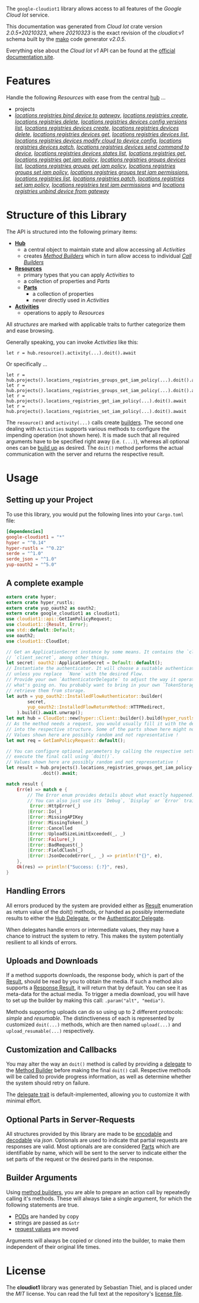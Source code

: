 <!---
DO NOT EDIT !
This file was generated automatically from 'src/mako/api/README.md.mako'
DO NOT EDIT !
-->
The `google-cloudiot1` library allows access to all features of the *Google Cloud Iot* service.

This documentation was generated from *Cloud Iot* crate version *2.0.5+20210323*, where *20210323* is the exact revision of the *cloudiot:v1* schema built by the [mako](http://www.makotemplates.org/) code generator *v2.0.5*.

Everything else about the *Cloud Iot* *v1* API can be found at the
[official documentation site](https://cloud.google.com/iot).
# Features

Handle the following *Resources* with ease from the central [hub](https://docs.rs/google-cloudiot1/2.0.5+20210323/google_cloudiot1/CloudIot) ... 

* projects
 * [*locations registries bind device to gateway*](https://docs.rs/google-cloudiot1/2.0.5+20210323/google_cloudiot1/api::ProjectLocationRegistryBindDeviceToGatewayCall), [*locations registries create*](https://docs.rs/google-cloudiot1/2.0.5+20210323/google_cloudiot1/api::ProjectLocationRegistryCreateCall), [*locations registries delete*](https://docs.rs/google-cloudiot1/2.0.5+20210323/google_cloudiot1/api::ProjectLocationRegistryDeleteCall), [*locations registries devices config versions list*](https://docs.rs/google-cloudiot1/2.0.5+20210323/google_cloudiot1/api::ProjectLocationRegistryDeviceConfigVersionListCall), [*locations registries devices create*](https://docs.rs/google-cloudiot1/2.0.5+20210323/google_cloudiot1/api::ProjectLocationRegistryDeviceCreateCall), [*locations registries devices delete*](https://docs.rs/google-cloudiot1/2.0.5+20210323/google_cloudiot1/api::ProjectLocationRegistryDeviceDeleteCall), [*locations registries devices get*](https://docs.rs/google-cloudiot1/2.0.5+20210323/google_cloudiot1/api::ProjectLocationRegistryDeviceGetCall), [*locations registries devices list*](https://docs.rs/google-cloudiot1/2.0.5+20210323/google_cloudiot1/api::ProjectLocationRegistryDeviceListCall), [*locations registries devices modify cloud to device config*](https://docs.rs/google-cloudiot1/2.0.5+20210323/google_cloudiot1/api::ProjectLocationRegistryDeviceModifyCloudToDeviceConfigCall), [*locations registries devices patch*](https://docs.rs/google-cloudiot1/2.0.5+20210323/google_cloudiot1/api::ProjectLocationRegistryDevicePatchCall), [*locations registries devices send command to device*](https://docs.rs/google-cloudiot1/2.0.5+20210323/google_cloudiot1/api::ProjectLocationRegistryDeviceSendCommandToDeviceCall), [*locations registries devices states list*](https://docs.rs/google-cloudiot1/2.0.5+20210323/google_cloudiot1/api::ProjectLocationRegistryDeviceStateListCall), [*locations registries get*](https://docs.rs/google-cloudiot1/2.0.5+20210323/google_cloudiot1/api::ProjectLocationRegistryGetCall), [*locations registries get iam policy*](https://docs.rs/google-cloudiot1/2.0.5+20210323/google_cloudiot1/api::ProjectLocationRegistryGetIamPolicyCall), [*locations registries groups devices list*](https://docs.rs/google-cloudiot1/2.0.5+20210323/google_cloudiot1/api::ProjectLocationRegistryGroupDeviceListCall), [*locations registries groups get iam policy*](https://docs.rs/google-cloudiot1/2.0.5+20210323/google_cloudiot1/api::ProjectLocationRegistryGroupGetIamPolicyCall), [*locations registries groups set iam policy*](https://docs.rs/google-cloudiot1/2.0.5+20210323/google_cloudiot1/api::ProjectLocationRegistryGroupSetIamPolicyCall), [*locations registries groups test iam permissions*](https://docs.rs/google-cloudiot1/2.0.5+20210323/google_cloudiot1/api::ProjectLocationRegistryGroupTestIamPermissionCall), [*locations registries list*](https://docs.rs/google-cloudiot1/2.0.5+20210323/google_cloudiot1/api::ProjectLocationRegistryListCall), [*locations registries patch*](https://docs.rs/google-cloudiot1/2.0.5+20210323/google_cloudiot1/api::ProjectLocationRegistryPatchCall), [*locations registries set iam policy*](https://docs.rs/google-cloudiot1/2.0.5+20210323/google_cloudiot1/api::ProjectLocationRegistrySetIamPolicyCall), [*locations registries test iam permissions*](https://docs.rs/google-cloudiot1/2.0.5+20210323/google_cloudiot1/api::ProjectLocationRegistryTestIamPermissionCall) and [*locations registries unbind device from gateway*](https://docs.rs/google-cloudiot1/2.0.5+20210323/google_cloudiot1/api::ProjectLocationRegistryUnbindDeviceFromGatewayCall)




# Structure of this Library

The API is structured into the following primary items:

* **[Hub](https://docs.rs/google-cloudiot1/2.0.5+20210323/google_cloudiot1/CloudIot)**
    * a central object to maintain state and allow accessing all *Activities*
    * creates [*Method Builders*](https://docs.rs/google-cloudiot1/2.0.5+20210323/google_cloudiot1/client::MethodsBuilder) which in turn
      allow access to individual [*Call Builders*](https://docs.rs/google-cloudiot1/2.0.5+20210323/google_cloudiot1/client::CallBuilder)
* **[Resources](https://docs.rs/google-cloudiot1/2.0.5+20210323/google_cloudiot1/client::Resource)**
    * primary types that you can apply *Activities* to
    * a collection of properties and *Parts*
    * **[Parts](https://docs.rs/google-cloudiot1/2.0.5+20210323/google_cloudiot1/client::Part)**
        * a collection of properties
        * never directly used in *Activities*
* **[Activities](https://docs.rs/google-cloudiot1/2.0.5+20210323/google_cloudiot1/client::CallBuilder)**
    * operations to apply to *Resources*

All *structures* are marked with applicable traits to further categorize them and ease browsing.

Generally speaking, you can invoke *Activities* like this:

```Rust,ignore
let r = hub.resource().activity(...).doit().await
```

Or specifically ...

```ignore
let r = hub.projects().locations_registries_groups_get_iam_policy(...).doit().await
let r = hub.projects().locations_registries_groups_set_iam_policy(...).doit().await
let r = hub.projects().locations_registries_get_iam_policy(...).doit().await
let r = hub.projects().locations_registries_set_iam_policy(...).doit().await
```

The `resource()` and `activity(...)` calls create [builders][builder-pattern]. The second one dealing with `Activities` 
supports various methods to configure the impending operation (not shown here). It is made such that all required arguments have to be 
specified right away (i.e. `(...)`), whereas all optional ones can be [build up][builder-pattern] as desired.
The `doit()` method performs the actual communication with the server and returns the respective result.

# Usage

## Setting up your Project

To use this library, you would put the following lines into your `Cargo.toml` file:

```toml
[dependencies]
google-cloudiot1 = "*"
hyper = "^0.14"
hyper-rustls = "^0.22"
serde = "^1.0"
serde_json = "^1.0"
yup-oauth2 = "^5.0"
```

## A complete example

```Rust
extern crate hyper;
extern crate hyper_rustls;
extern crate yup_oauth2 as oauth2;
extern crate google_cloudiot1 as cloudiot1;
use cloudiot1::api::GetIamPolicyRequest;
use cloudiot1::{Result, Error};
use std::default::Default;
use oauth2;
use cloudiot1::CloudIot;

// Get an ApplicationSecret instance by some means. It contains the `client_id` and 
// `client_secret`, among other things.
let secret: oauth2::ApplicationSecret = Default::default();
// Instantiate the authenticator. It will choose a suitable authentication flow for you, 
// unless you replace  `None` with the desired Flow.
// Provide your own `AuthenticatorDelegate` to adjust the way it operates and get feedback about 
// what's going on. You probably want to bring in your own `TokenStorage` to persist tokens and
// retrieve them from storage.
let auth = yup_oauth2::InstalledFlowAuthenticator::builder(
        secret,
        yup_oauth2::InstalledFlowReturnMethod::HTTPRedirect,
    ).build().await.unwrap();
let mut hub = CloudIot::new(hyper::Client::builder().build(hyper_rustls::HttpsConnector::with_native_roots()), auth);
// As the method needs a request, you would usually fill it with the desired information
// into the respective structure. Some of the parts shown here might not be applicable !
// Values shown here are possibly random and not representative !
let mut req = GetIamPolicyRequest::default();

// You can configure optional parameters by calling the respective setters at will, and
// execute the final call using `doit()`.
// Values shown here are possibly random and not representative !
let result = hub.projects().locations_registries_groups_get_iam_policy(req, "resource")
             .doit().await;

match result {
    Err(e) => match e {
        // The Error enum provides details about what exactly happened.
        // You can also just use its `Debug`, `Display` or `Error` traits
         Error::HttpError(_)
        |Error::Io(_)
        |Error::MissingAPIKey
        |Error::MissingToken(_)
        |Error::Cancelled
        |Error::UploadSizeLimitExceeded(_, _)
        |Error::Failure(_)
        |Error::BadRequest(_)
        |Error::FieldClash(_)
        |Error::JsonDecodeError(_, _) => println!("{}", e),
    },
    Ok(res) => println!("Success: {:?}", res),
}

```
## Handling Errors

All errors produced by the system are provided either as [Result](https://docs.rs/google-cloudiot1/2.0.5+20210323/google_cloudiot1/client::Result) enumeration as return value of
the doit() methods, or handed as possibly intermediate results to either the 
[Hub Delegate](https://docs.rs/google-cloudiot1/2.0.5+20210323/google_cloudiot1/client::Delegate), or the [Authenticator Delegate](https://docs.rs/yup-oauth2/*/yup_oauth2/trait.AuthenticatorDelegate.html).

When delegates handle errors or intermediate values, they may have a chance to instruct the system to retry. This 
makes the system potentially resilient to all kinds of errors.

## Uploads and Downloads
If a method supports downloads, the response body, which is part of the [Result](https://docs.rs/google-cloudiot1/2.0.5+20210323/google_cloudiot1/client::Result), should be
read by you to obtain the media.
If such a method also supports a [Response Result](https://docs.rs/google-cloudiot1/2.0.5+20210323/google_cloudiot1/client::ResponseResult), it will return that by default.
You can see it as meta-data for the actual media. To trigger a media download, you will have to set up the builder by making
this call: `.param("alt", "media")`.

Methods supporting uploads can do so using up to 2 different protocols: 
*simple* and *resumable*. The distinctiveness of each is represented by customized 
`doit(...)` methods, which are then named `upload(...)` and `upload_resumable(...)` respectively.

## Customization and Callbacks

You may alter the way an `doit()` method is called by providing a [delegate](https://docs.rs/google-cloudiot1/2.0.5+20210323/google_cloudiot1/client::Delegate) to the 
[Method Builder](https://docs.rs/google-cloudiot1/2.0.5+20210323/google_cloudiot1/client::CallBuilder) before making the final `doit()` call. 
Respective methods will be called to provide progress information, as well as determine whether the system should 
retry on failure.

The [delegate trait](https://docs.rs/google-cloudiot1/2.0.5+20210323/google_cloudiot1/client::Delegate) is default-implemented, allowing you to customize it with minimal effort.

## Optional Parts in Server-Requests

All structures provided by this library are made to be [encodable](https://docs.rs/google-cloudiot1/2.0.5+20210323/google_cloudiot1/client::RequestValue) and 
[decodable](https://docs.rs/google-cloudiot1/2.0.5+20210323/google_cloudiot1/client::ResponseResult) via *json*. Optionals are used to indicate that partial requests are responses 
are valid.
Most optionals are are considered [Parts](https://docs.rs/google-cloudiot1/2.0.5+20210323/google_cloudiot1/client::Part) which are identifiable by name, which will be sent to 
the server to indicate either the set parts of the request or the desired parts in the response.

## Builder Arguments

Using [method builders](https://docs.rs/google-cloudiot1/2.0.5+20210323/google_cloudiot1/client::CallBuilder), you are able to prepare an action call by repeatedly calling it's methods.
These will always take a single argument, for which the following statements are true.

* [PODs][wiki-pod] are handed by copy
* strings are passed as `&str`
* [request values](https://docs.rs/google-cloudiot1/2.0.5+20210323/google_cloudiot1/client::RequestValue) are moved

Arguments will always be copied or cloned into the builder, to make them independent of their original life times.

[wiki-pod]: http://en.wikipedia.org/wiki/Plain_old_data_structure
[builder-pattern]: http://en.wikipedia.org/wiki/Builder_pattern
[google-go-api]: https://github.com/google/google-api-go-client

# License
The **cloudiot1** library was generated by Sebastian Thiel, and is placed 
under the *MIT* license.
You can read the full text at the repository's [license file][repo-license].

[repo-license]: https://github.com/Byron/google-apis-rsblob/main/LICENSE.md
